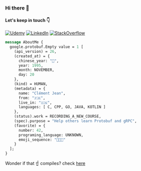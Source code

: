 ### Hi there 👋

#### Let's keep in touch 👇

[![Udemy][1]][2] [![LinkedIn][3]][4] [![StackOverflow][5]][6]

[1]:  https://img.shields.io/badge/Udemy-A100FF?style=for-the-badge&logo=Udemy&logoColor=white
[2]:  https://www.udemy.com/user/jean-clement/ "My Udemy Profile"
[3]:  https://img.shields.io/badge/LinkedIn-0077B5?style=for-the-badge&logo=linkedin&logoColor=white
[4]:  https://www.linkedin.com/in/clement-jean "My LinkedIn Profile"
[5]:  https://img.shields.io/badge/Stack_Overflow-FE7A16?style=for-the-badge&logo=stack-overflow&logoColor=white
[6]:  https://stackoverflow.com/users/11269045/cl%c3%a9ment-jean "My StackOverflow Profile"

```proto
message AboutMe {
  google.protobuf.Empty value = 1 [
    (api_version) = 26,
    (created_at) = {
      chinese_year: "🐷",
      year: 1995,
      month: NOVEMBER,
      day: 20
    },
    (kind) = HUMAN,
    (metadata) = {
      name: "Clément Jean",
      from: "🇫🇷",
      live_in: "🇨🇳",
      languages: [ C, CPP, GO, JAVA, KOTLIN ]
    },
    (status).work = RECORDING_A_NEW_COURSE,
    (spec).purpose = "Help others learn Protobuf and gRPC",
    (favorite) = {
      number: 42,
      programing_language: UNKNOWN,
      emoji_sequence: "🙈🙉🙊"
    }
  ];
}
```

Wonder if that ☝️ compiles? check [here](https://github.com/Clement-Jean/Clement-Jean/blob/main/proto)
